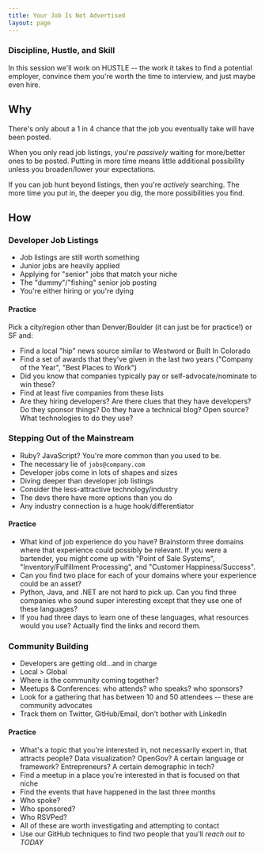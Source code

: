 ```yaml
---
title: Your Job Is Not Advertised
layout: page
---
```


### Discipline, Hustle, and Skill

In this session we'll work on HUSTLE -- the work it takes to find a potential employer, convince them you're worth the time to interview, and just maybe even hire.

## Why

There's only about a 1 in 4 chance that the job you eventually take will have been posted.

When you only read job listings, you're *passively* waiting for more/better ones to be posted. Putting in more time means little additional possibility unless you broaden/lower your expectations.

If you can job hunt beyond listings, then you're *actively* searching. The more time you put in, the deeper you dig, the more possibilities you find.

## How

### Developer Job Listings

* Job listings are still worth something
* Junior jobs are heavily applied
* Applying for "senior" jobs that match your niche
* The "dummy"/"fishing" senior job posting
* You're either hiring or you're dying

#### Practice

Pick a city/region other than Denver/Boulder (it can just be for practice!) or SF and:

* Find a local "hip" news source similar to Westword or Built In Colorado
* Find a set of awards that they've given in the last two years ("Company of the Year", "Best Places to Work")
* Did you know that companies typically pay or self-advocate/nominate to win these?
* Find at least five companies from these lists
* Are they hiring developers? Are there clues that they have developers? Do they sponsor things? Do they have a technical blog? Open source? What technologies to do they use?

### Stepping Out of the Mainstream

* Ruby? JavaScript? You're more common than you used to be.
* The necessary lie of `jobs@company.com`
* Developer jobs come in lots of shapes and sizes
* Diving deeper than developer job listings
* Consider the less-attractive technology/industry
* The devs there have more options than you do
* Any industry connection is a huge hook/differentiator

#### Practice

* What kind of job experience do you have? Brainstorm three domains where that experience could possibly be relevant. If you were a bartender, you might come up with "Point of Sale Systems", "Inventory/Fulfillment Processing", and "Customer Happiness/Success".
* Can you find two place for each of your domains where your experience could be an asset?
* Python, Java, and .NET are not hard to pick up. Can you find three companies who sound super interesting except that they use one of these languages?
* If you had three days to learn one of these languages, what resources would you use? Actually find the links and record them.

### Community Building

* Developers are getting old...and in charge
* Local > Global
* Where is the community coming together?
* Meetups & Conferences: who attends? who speaks? who sponsors?
* Look for a gathering that has between 10 and 50 attendees -- these are community advocates
* Track them on Twitter, GitHub/Email, don't bother with LinkedIn

#### Practice

* What's a topic that you're interested in, not necessarily expert in, that attracts people? Data visualization? OpenGov? A certain language or framework? Entrepreneurs? A certain demographic in tech?
* Find a meetup in a place you're interested in that is focused on that niche
* Find the events that have happened in the last three months
* Who spoke?
* Who sponsored?
* Who RSVPed?
* All of these are worth investigating and attempting to contact
* Use our GitHub techniques to find two people that you'll *reach out to TODAY*
